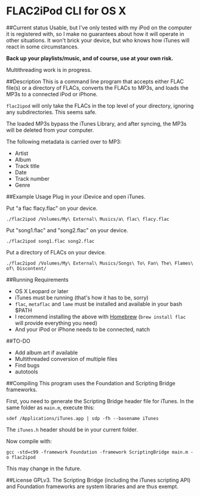 # FLAC2iPod CLI for OS X

##Current status 
Usable, but I've only tested with my iPod on the computer it is registered with, 
so I make no guarantees about how it will operate in other situations.  It won't
brick your device, but who knows how iTunes will react in some circumstances.

**Back up your playlists/music, and of course, use at your own risk.**

Multithreading work is in progress.

##Description
This is a command line program that accepts either FLAC file(s) or a 
directory of FLACs, converts the FLACs to MP3s, and loads
the MP3s to a connected iPod or iPhone.

`flac2ipod` will only take the FLACs in the top level of your directory, ignoring
any subdirectories.  This seems safe.

The loaded MP3s bypass the iTunes Library, and after syncing, the MP3s
will be deleted from your computer.

The following metadata is carried over to MP3:

- Artist
- Album
- Track title
- Date
- Track number
- Genre

##Example Usage
Plug in your iDevice and open iTunes.

Put "a flac flacy.flac" on your device.

    ./flac2ipod /Volumes/My\ External\ Musics/a\ flac\ flacy.flac

Put "song1.flac" and "song2.flac" on your device.

    ./flac2ipod song1.flac song2.flac

Put a directory of FLACs on your device.

    ./flac2ipod /Volumes/My\ External\ Musics/Songs\ To\ Fan\ The\ Flames\ of\ Discontent/

##Running Requirements
- OS X Leopard or later
- iTunes must be running (that's how it has to be, sorry)
- `flac`, `metaflac` and `lame` must be installed and available in your bash $PATH
 - I recommend installing the above with [Homebrew](http://mxcl.github.com/homebrew/) (`brew install flac` will provide everything you need)
- And your iPod or iPhone needs to be connected, natch

##TO-DO
- Add album art if available
- Multithreaded conversion of multiple files
- Find bugs
- autotools

##Compiling
This program uses the Foundation and Scripting Bridge frameworks.

First, you need to generate the Scripting Bridge header file for iTunes.  In the same
folder as `main.m`, execute this:

    sdef /Applications/iTunes.app | sdp -fh --basename iTunes

The `iTunes.h` header should be in your current folder.

Now compile with:

    gcc -std=c99 -framework Foundation -framework ScriptingBridge main.m -o flac2ipod

This may change in the future.

##License
GPLv3.  The Scripting Bridge (including the iTunes scripting API) and Foundation 
frameworks are system libraries and are thus exempt.
